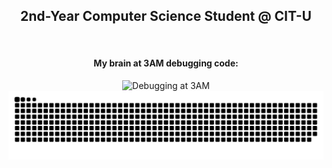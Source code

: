 <h2 align="center"><b>2nd-Year Computer Science Student @ CIT-U</b></h2>

<br>
<h4 align="center"><b>My brain at 3AM debugging code:</b></h4>

<p align="center">
  <img src="https://github.com/user-attachments/assets/546bbc53-2aea-4482-9503-3a9be07b3937" alt="Debugging at 3AM" width="420">

  <picture>
    <source media="(prefers-color-scheme: dark)" srcset="https://raw.githubusercontent.com/aaronjacalan/aaronjacalan/output/github-snake-dark.svg" />
    <source media="(prefers-color-scheme: light)" srcset="https://raw.githubusercontent.com/aaronjacalan/aaronjacalan/output/github-snake.svg" />
    <img alt="GitHub activity graph" src="https://raw.githubusercontent.com/aaronjacalan/aaronjacalan/output/github-snake.svg" />
  </picture>
</p>
